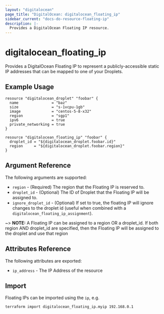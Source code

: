 ```yaml
---
layout: "digitalocean"
page_title: "DigitalOcean: digitalocean_floating_ip"
sidebar_current: "docs-do-resource-floating-ip"
description: |-
  Provides a DigitalOcean Floating IP resource.
---
```


# digitalocean\_floating_ip

Provides a DigitalOcean Floating IP to represent a publicly-accessible static IP addresses that can be mapped to one of your Droplets.

## Example Usage

```hcl
resource "digitalocean_droplet" "foobar" {
  name               = "baz"
  size               = "s-1vcpu-1gb"
  image              = "centos-5-8-x32"
  region             = "sgp1"
  ipv6               = true
  private_networking = true
}

resource "digitalocean_floating_ip" "foobar" {
  droplet_id = "${digitalocean_droplet.foobar.id}"
  region     = "${digitalocean_droplet.foobar.region}"
}
```

## Argument Reference

The following arguments are supported:

* `region` - (Required) The region that the Floating IP is reserved to.
* `droplet_id` - (Optional) The ID of Droplet that the Floating IP will be assigned to.
* `ignore_droplet_id` - (Optional) If set to true, the floating IP will ignore changes to the droplet id (useful when combined with a `digitalocean_floating_ip_assignment`).

~> **NOTE:** A Floating IP can be assigned to a region OR a droplet_id. If both region AND droplet_id are specified, then the Floating IP will be assigned to the droplet and use that region

## Attributes Reference

The following attributes are exported:

* `ip_address` - The IP Address of the resource

## Import

Floating IPs can be imported using the `ip`, e.g.

```
terraform import digitalocean_floating_ip.myip 192.168.0.1
```
